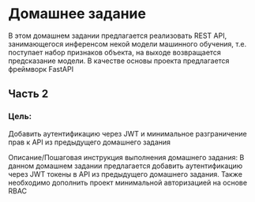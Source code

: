 # Домашнее задание
В этом домашнем задании предлагается реализовать REST API, занимающегося инференсом некой модели машинного обучения, т.е. поступает набор признаков объекта, на выходе возвращается предсказание модели. В качестве основы проекта предлагается фреймворк FastAPI

## Часть 2
### Цель:
Добавить аутентификацию через JWT и минимальное разграничение прав к API из предыдущего домашнего задания

Описание/Пошаговая инструкция выполнения домашнего задания:
В данном домашнем задании предлагается добавить аутентификацию через JWT токены в API из предыдущего домашнего задания. Также необходимо дополнить проект минимальной авторизацией на основе RBAC


